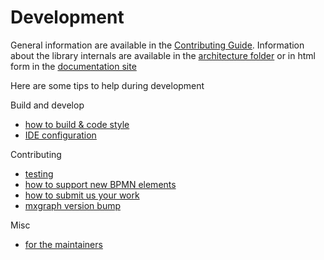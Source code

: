 # Development

General information are available in the [Contributing Guide](../../CONTRIBUTING.md).
Information about the library internals are available in the [architecture folder](./docs/architecture) or in html form in the [documentation site](https://process-analytics.github.io/bpmn-visualization-js/#_architecture_and_development)

Here are some tips to help during development

Build and develop
- [how to build & code style](./development.md)
- [IDE configuration](./ide-configuration.md)

Contributing
- [testing](./testing.md)
- [how to support new BPMN elements](./bpmn-support-how-to.md)
- [how to submit us your work](./pull-request.md)
- [mxgraph version bump](./mxgraph-version-bump.md)

Misc
- [for the maintainers](./maintainers.md)
